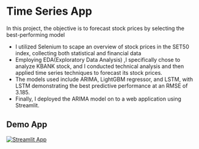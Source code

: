 # Time Series App

In this project, the objective is to forecast stock prices by selecting the best-performing model 
- I utilized Selenium to scape an overview of stock prices in the SET50 index, collecting both statistical and financial data 
- Employing EDA(Exploratory Data Analysis) ,I specifically chose to analyze KBANK stock, and I conducted technical analysis and then applied time series techniques to forecast its stock prices.
- The models used include ARIMA, LightGBM regressor, and LSTM, with LSTM demonstrating the best predictive performance at an RMSE of 3.185.
- Finally, I deployed the ARIMA model on to a web application using Streamlit.






## Demo App

[![Streamlit App](https://static.streamlit.io/badges/streamlit_badge_black_white.svg)](https://share.streamlit.io/dataprofessor/st-app/)


